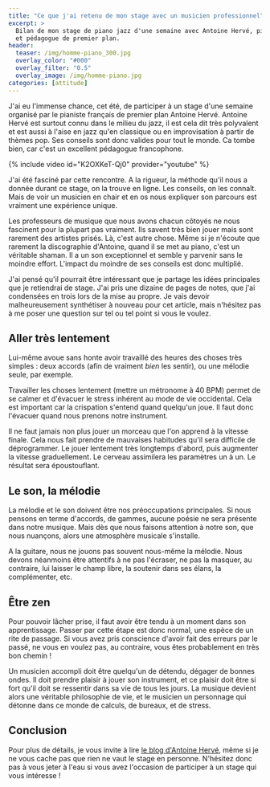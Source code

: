 ```yaml
---
title: "Ce que j'ai retenu de mon stage avec un musicien professionnel"
excerpt: >
  Bilan de mon stage de piano jazz d'une semaine avec Antoine Hervé, pianiste 
  et pédagogue de premier plan.
header:
  teaser: /img/homme-piano_300.jpg
  overlay_color: "#000"
  overlay_filter: "0.5"
  overlay_image: /img/homme-piano.jpg
categories: [attitude]
---
```


J'ai eu l'immense chance, cet été, de participer à un stage d'une semaine 
organisé par le pianiste français de premier plan Antoine Hervé. Antoine Hervé 
est surtout connu dans le milieu du jazz, il est cela dit très polyvalent et 
est aussi à l'aise en jazz qu'en classique ou en improvisation à partir de 
thèmes pop. Ses conseils sont donc valides pour tout le monde. Ca tombe bien, 
car c'est un excellent pédagogue francophone.

{% include video id="K2OXKeT-Qj0" provider="youtube" %}

J'ai été fasciné par cette rencontre. A la rigueur, la méthode qu'il nous a 
donnée durant ce stage, on la trouve en ligne. Les conseils, on les connaît. 
Mais de voir un musicien en chair et en os nous expliquer son parcours est 
vraiment une expérience unique.

Les professeurs de musique que nous avons chacun côtoyés ne nous fascinent pour 
la plupart pas vraiment. Ils savent très bien jouer mais sont rarement des 
artistes prisés. Là, c'est autre chose. Même si je n'écoute que rarement la 
discographie d'Antoine, quand il se met au piano, c'est un véritable shaman. Il 
a un son exceptionnel et semble y parvenir sans le moindre effort. L'impact du 
moindre de ses conseils est donc multiplié.

J'ai pensé qu'il pourrait être intéressant que je partage les idées principales 
que je retiendrai de stage. J'ai pris une dizaine de pages de notes, que j'ai 
condensées en trois lors de la mise au propre. Je vais devoir malheureusement 
synthétiser à nouveau pour cet article, mais n'hésitez pas à me poser une 
question sur tel ou tel point si vous le voulez.

## Aller très lentement

Lui-même avoue sans honte avoir travaillé des heures des choses très simples : 
deux accords (afin de vraiment *bien* les sentir), ou une mélodie seule, par 
exemple.

Travailler les choses lentement (mettre un métronome à 40 BPM) permet de se 
calmer et d'évacuer le stress inhérent au mode de vie occidental. Cela est 
important car la crispation s'entend quand quelqu'un joue. Il faut donc 
l'évacuer quand nous prenons notre instrument.

Il ne faut jamais non plus jouer un morceau que l'on apprend à la vitesse 
finale. Cela nous fait prendre de mauvaises habitudes qu'il sera difficile de 
déprogrammer. Le jouer lentement très longtemps d'abord, puis augmenter la 
vitesse graduellement. Le cerveau assimilera les paramètres un à un. Le 
résultat sera époustouflant.

## Le son, la mélodie

La mélodie et le son doivent être nos préoccupations principales. Si nous 
pensons en terme d'accords, de gammes, aucune poésie ne sera présente dans 
notre musique. Mais dès que nous faisons attention à notre son, que nous 
nuançons, alors une atmosphère musicale s'installe.

A la guitare, nous ne jouons pas souvent nous-même la mélodie. Nous devons 
néanmoins être attentifs à ne pas l'écraser, ne pas la masquer, au contraire, 
lui laisser le champ libre, la soutenir dans ses élans, la complémenter, etc.

## Être zen

Pour pouvoir lâcher prise, il faut avoir être tendu à un moment dans son 
apprentissage. Passer par cette étape est donc normal, une espèce de un rite de 
passage. Si vous avez pris conscience d'avoir fait des erreurs par le passé, ne 
vous en voulez pas, au contraire, vous êtes probablement en très bon chemin !

Un musicien accompli doit être quelqu'un de détendu, dégager de bonnes ondes. 
Il doit prendre plaisir à jouer son instrument, et ce plaisir doit être si fort 
qu'il doit se ressentir dans sa vie de tous les jours. La musique devient alors 
une véritable philosophie de vie, et le musicien un personnage qui détonne dans 
ce monde de calculs, de bureaux, et de stress.

## Conclusion

Pour plus de détails, je vous invite à lire [le blog d'Antoine Hervé][blog], 
même si je ne vous cache pas que rien ne vaut le stage en personne. N'hésitez 
donc pas à vous jeter à l'eau si vous avez l'occasion de participer à un stage 
qui vous intéresse !

[blog]:https://blog.antoineherve.com/
